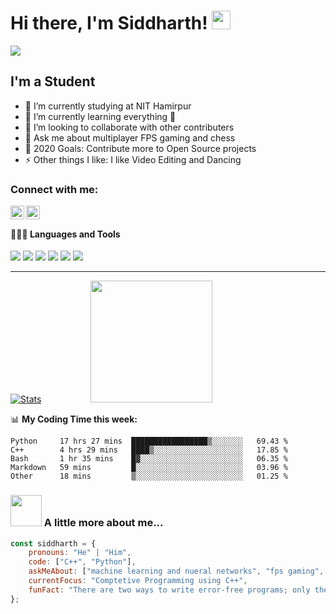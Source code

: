 # Hi there, I'm Siddharth! <img src="https://raw.githubusercontent.com/MartinHeinz/MartinHeinz/master/wave.gif" width="30px">

![](https://camo.githubusercontent.com/992babdffd8c74a1502de375fbdf7e4d54773242/68747470733a2f2f6d656469612e67697068792e636f6d2f6d656469612f53576f536b4e36447854737a71494b4571762f67697068792e676966)

## I'm a Student

- 🔭 I’m currently studying at NIT Hamirpur
- 🌱 I’m currently learning everything 🤣
- 👯 I’m looking to collaborate with other contributers
- 💬 Ask me about multiplayer FPS gaming and chess 
- 🥅 2020 Goals: Contribute more to Open Source projects
- ⚡ Other things I like: I like Video Editing and Dancing

### Connect with me:
[<img align="left" alt="Siddharthm10 | LinkedIn" width="22px" src="https://cdn.jsdelivr.net/npm/simple-icons@v3/icons/linkedin.svg" />](https://www.linkedin.com/in/siddharthmehtaid)
[<img align="left" alt="Siddharth_m10 | Instagram" width="22px" src="https://cdn.jsdelivr.net/npm/simple-icons@v3/icons/instagram.svg" />](https://www.instagram.com/siddharth_m10/)


</br>

#### 👨🏻‍💻 Languages and Tools <br />
![](https://img.shields.io/badge/OS-Linux-informational?style=flat&logo=linux&logoColor=white&color=F34108)
![](https://img.shields.io/badge/Code-Python-informational?style=flat&logo=Python&logoColor=white&color=F34108)
![](https://img.shields.io/badge/Code-C++-informational?style=flat&logo=Cplusplus&logoColor=white&color=F34108)
![](https://img.shields.io/badge/Editor-VsCode-informational?style=flat&logo=window&logoColor=white&color=F34108)
![](https://img.shields.io/badge/Tools-Docker-informational?style=flat&logo=docker&logoColor=white&color=F34108)
![](https://img.shields.io/badge/Framework-TensorFlow-informational?style=flat&logo=tensorflow&logoColor=white&color=F34108)



---

[![Stats](https://github-readme-stats.vercel.app/api?username=Siddharthm10&show_icons=true&theme=radical)](https://github-readme-stats.vercel.app/api?username=Siddharthm10&show_icons=true&theme=radical)&nbsp; &nbsp; &nbsp; &nbsp; &nbsp; &nbsp; &nbsp; &nbsp; &nbsp; &nbsp; 
<img src="https://github.com/sciencepal/sciencepal/blob/master/assets/saved.gif" width="195">

📊 **My Coding Time this week:**
<!--START_SECTION:waka-->
```text
Python     17 hrs 27 mins  █████████████████▒░░░░░░░   69.43 % 
C++        4 hrs 29 mins   ████▒░░░░░░░░░░░░░░░░░░░░   17.85 % 
Bash       1 hr 35 mins    █▓░░░░░░░░░░░░░░░░░░░░░░░   06.35 % 
Markdown   59 mins         █░░░░░░░░░░░░░░░░░░░░░░░░   03.96 % 
Other      18 mins         ▒░░░░░░░░░░░░░░░░░░░░░░░░   01.25 % 
```
<!--END_SECTION:waka-->
 
 
 
 
 ### <img src="https://media.giphy.com/media/VgCDAzcKvsR6OM0uWg/giphy.gif" width="50"> A little more about me...  

```javascript
const siddharth = {
    pronouns: "He" | "Him",
    code: ["C++", "Python"],
    askMeAbout: ["machine learning and nueral networks", "fps gaming", "photography"],
    currentFocus: "Comptetive Programming using C++",
    funFact: "There are two ways to write error-free programs; only the third one works"
};
```
